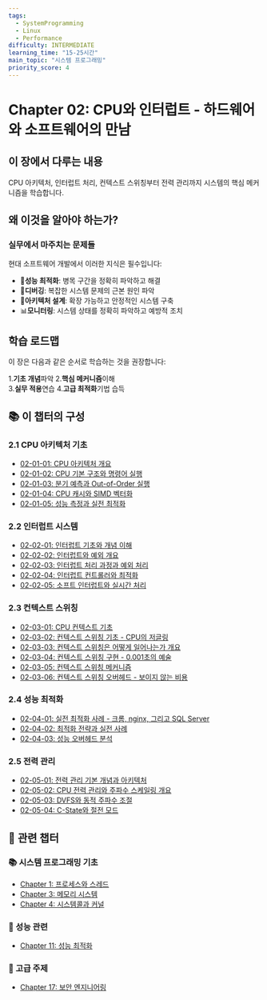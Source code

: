 ```yaml
---
tags:
  - SystemProgramming
  - Linux
  - Performance
difficulty: INTERMEDIATE
learning_time: "15-25시간"
main_topic: "시스템 프로그래밍"
priority_score: 4
---
```


# Chapter 02: CPU와 인터럽트 - 하드웨어와 소프트웨어의 만남

## 이 장에서 다루는 내용

CPU 아키텍처, 인터럽트 처리, 컨텍스트 스위칭부터 전력 관리까지 시스템의 핵심 메커니즘을 학습합니다.

## 왜 이것을 알아야 하는가?

### 실무에서 마주치는 문제들

현대 소프트웨어 개발에서 이러한 지식은 필수입니다:

- 🚀**성능 최적화**: 병목 구간을 정확히 파악하고 해결
- 🐛**디버깅**: 복잡한 시스템 문제의 근본 원인 파악  
- 🔧**아키텍처 설계**: 확장 가능하고 안정적인 시스템 구축
- 📊**모니터링**: 시스템 상태를 정확히 파악하고 예방적 조치

## 학습 로드맵

이 장은 다음과 같은 순서로 학습하는 것을 권장합니다:

1.**기초 개념**파악
2.**핵심 메커니즘**이해  
3.**실무 적용**연습
4.**고급 최적화**기법 습득

## 📚 이 챕터의 구성

### 2.1 CPU 아키텍처 기초

- [02-01-01: CPU 아키텍처 개요](./02-01-01-cpu-architecture.md)
- [02-01-02: CPU 기본 구조와 명령어 실행](./02-01-02-cpu-fundamentals.md)
- [02-01-03: 분기 예측과 Out-of-Order 실행](./02-01-03-prediction-ooo.md)
- [02-01-04: CPU 캐시와 SIMD 벡터화](./02-01-04-cache-simd.md)
- [02-01-05: 성능 측정과 실전 최적화](./02-01-05-performance-optimization.md)

### 2.2 인터럽트 시스템

- [02-02-01: 인터럽트 기초와 개념 이해](./02-02-01-interrupt-basics.md)
- [02-02-02: 인터럽트와 예외 개요](./02-02-02-interrupt-exception.md)
- [02-02-03: 인터럽트 처리 과정과 예외 처리](./02-02-03-interrupt-processing.md)
- [02-02-04: 인터럽트 컨트롤러와 최적화](./02-02-04-interrupt-controllers.md)
- [02-02-05: 소프트 인터럽트와 실시간 처리](./02-02-05-software-interrupts.md)

### 2.3 컨텍스트 스위칭

- [02-03-01: CPU 컨텍스트 기초](./02-03-01-context-fundamentals.md)
- [02-03-02: 컨텍스트 스위칭 기초 - CPU의 저글링](./02-03-02-context-switching-fundamentals.md)
- [02-03-03: 컨텍스트 스위칭은 어떻게 일어나는가 개요](./02-03-03-context-switching.md)
- [02-03-04: 컨텍스트 스위칭 구현 - 0.001초의 예술](./02-03-04-context-switching-implementation.md)
- [02-03-05: 컨텍스트 스위칭 메커니즘](./02-03-05-switching-mechanisms.md)
- [02-03-06: 컨텍스트 스위칭 오버헤드 - 보이지 않는 비용](./02-03-06-context-switching-overhead.md)

### 2.4 성능 최적화

- [02-04-01: 실전 최적화 사례 - 크롬, nginx, 그리고 SQL Server](./02-04-01-context-switching-optimization.md)
- [02-04-02: 최적화 전략과 실전 사례](./02-04-02-optimization-strategies.md)
- [02-04-03: 성능 오버헤드 분석](./02-04-03-overhead-analysis.md)

### 2.5 전력 관리

- [02-05-01: 전력 관리 기본 개념과 아키텍처](./02-05-01-power-fundamentals.md)
- [02-05-02: CPU 전력 관리와 주파수 스케일링 개요](./02-05-02-power-management.md)
- [02-05-03: DVFS와 동적 주파수 조절](./02-05-03-dvfs-frequency-scaling.md)
- [02-05-04: C-State와 절전 모드](./02-05-04-cstate-idle-management.md)

## 🔗 관련 챕터

### 📚 시스템 프로그래밍 기초

- [Chapter 1: 프로세스와 스레드](../chapter-01-process-thread/index.md)
- [Chapter 3: 메모리 시스템](../chapter-03-memory-system/index.md)
- [Chapter 4: 시스템콜과 커널](../chapter-04-syscall-kernel/index.md)

### 🚀 성능 관련  

- [Chapter 11: 성능 최적화](../chapter-11-performance-optimization/index.md)

### 🔧 고급 주제

- [Chapter 17: 보안 엔지니어링](../chapter-17-security-engineering/index.md)
